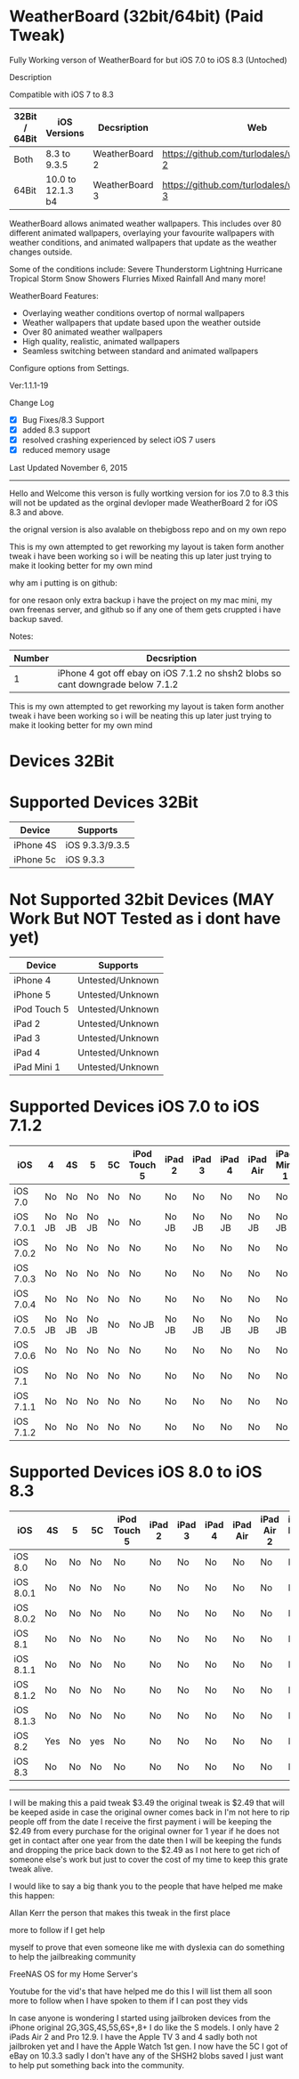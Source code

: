 # WeatherBoard (32bit/64bit) (Paid Tweak)

Fully Working verson of WeatherBoard for but iOS 7.0 to iOS 8.3 (Untoched)

Description

Compatible with iOS 7 to 8.3

| 32Bit / 64Bit | iOS Versions | Decsription | Web |
|---------|----------|----------|----------|
| Both  | 8.3 to 9.3.5      | WeatherBoard 2 | https://github.com/turlodales/weatherboard-2 |
| 64Bit | 10.0 to 12.1.3 b4 | WeatherBoard 3 | https://github.com/turlodales/weatherboard-3 |


WeatherBoard allows animated weather wallpapers. This includes over 80 different animated wallpapers, overlaying your favourite wallpapers with weather conditions, and animated wallpapers that update as the weather changes outside.

Some of the conditions include:
Severe Thunderstorm
Lightning
Hurricane
Tropical Storm
Snow Showers
Flurries
Mixed Rainfall
And many more!

WeatherBoard Features:
- Overlaying weather conditions overtop of normal wallpapers
- Weather wallpapers that update based upon the weather outside
- Over 80 animated weather wallpapers
- High quality, realistic, animated wallpapers
- Seamless switching between standard and animated wallpapers

Configure options from Settings.

Ver:1.1.1-19

Change Log

- [x] Bug Fixes/8.3 Support
- [x] added 8.3 support
- [x] resolved crashing experienced by select iOS 7 users
- [x] reduced memory usage

Last Updated 	November 6, 2015

-----------------------------------------------------------------------------------------------------------------------------

Hello and Welcome this verson is fully wortking version for ios 7.0 to 8.3 this will not be updated as the orginal devloper made WeatherBoard 2 for iOS 8.3 and above.

the orignal version is also avalable on thebigboss repo and on my own repo 

This is my own attempted to get reworking my layout is taken form another tweak i have been working so i will be neating this up later just trying to make it looking better for my own mind

why am i putting is on github:

for one resaon only extra backup i have the project on my mac mini, my own freenas server, and github so if any one of them gets cruppted i have backup saved.

Notes: 

| Number | Decsription |
|---------|----------|
| 1 | iPhone 4 got off ebay on iOS 7.1.2 no shsh2 blobs so cant downgrade below 7.1.2 |


This is my own attempted to get reworking my layout is taken form another tweak i have been working so i will be neating this up later just trying to make it looking better for my own mind


# Devices 32Bit

# Supported Devices 32Bit
| Device | Supports |
|---------|----------|
| iPhone 4S | iOS 9.3.3/9.3.5 |
| iPhone 5c | iOS 9.3.3 |

# Not Supported 32bit Devices (MAY Work But NOT Tested as i dont have yet)
| Device | Supports |
|---------|----------|
| iPhone 4 | Untested/Unknown |
| iPhone 5 | Untested/Unknown |
| iPod Touch 5 | Untested/Unknown |
| iPad 2 | Untested/Unknown |
| iPad 3 | Untested/Unknown |
| iPad 4 | Untested/Unknown |
| iPad Mini 1 | Untested/Unknown |


# Supported Devices iOS 7.0 to iOS 7.1.2 
|iOS       |4    |4S   |5    |5C  |iPod Touch 5     |iPad 2|iPad 3|iPad 4|iPad Air|iPad Mini 1|
|----------|----------|----------|----------|----------|----------|----------|----------|----------|----------|----------|
|iOS 7.0   | No  | No  |No   |No  |No               |No    |No    |No    |No      |No         |
|iOS 7.0.1 |No JB|No JB|No JB|No  |No               |No JB |No JB |No JB |No JB   |No JB      |
|iOS 7.0.2 |No   |No   |No   |No  |No               |No    |No    |No    |No      |No         |
|iOS 7.0.3 |No   |No   |No   |No  |No               |No    |No    |No    |No      |No         |
|iOS 7.0.4 |No   |No   |No   |No  |No               |No    |No    |No    |No      |No         |
|iOS 7.0.5 |No JB|No JB|No JB|No  |No JB            |No JB |No JB |No JB |No JB   |No JB      |
|iOS 7.0.6 |No   |No   |No   |No  |No               |No    |No    |No    |No      |No         |
|iOS 7.1   |No   |No   |No   |No  |No               |No    |No    |No    |No      |No         |
|iOS 7.1.1 |No   |No   |No   |No  |No               |No    |No    |No    |No      |No         |
|iOS 7.1.2 |No   |No   |No   |No  |No               |No    |No    |No    |No      |No         |


# Supported Devices iOS 8.0 to iOS 8.3
|iOS       |4S  |5    |5C   |iPod Touch 5|iPad 2|iPad 3|iPad 4|iPad Air|iPad Air 2|iPad Mini 1|
|----------|----------|----------|----------|----------|----------|----------|----------|----------|----------|----------|
|iOS 8.0   |No  |No   |No   |No          |No    |No    |No    |No      |No        |No         |
|iOS 8.0.1 |No  |No   |No   |No          |No    |No    |No    |No      |No        |No         |
|iOS 8.0.2 |No  |No   |No   |No          |No    |No    |No    |No      |No        |No         |
|iOS 8.1   |No  |No   |No   |No          |No    |No    |No    |No      |No        |No         |
|iOS 8.1.1 |No  |No   |No   |No          |No    |No    |No    |No      |No        |No         |
|iOS 8.1.2 |No  |No   |No   |No          |No    |No    |No    |No      |No        |No         |
|iOS 8.1.3 |No  |No   |No   |No          |No    |No    |No    |No      |No        |No         |
|iOS 8.2   |Yes |No   |yes  |No          |No    |No    |No    |No      |No        |No         |
|iOS 8.3   |No  |No   |No   |No          |No    |No    |No    |No      |No        |No         |

--------------------------------------------------------------------------------------------------------------------------------------------

I will be making this a paid tweak $3.49 the original tweak is $2.49 that will be keeped aside in case the original owner comes back in I'm not here to rip people off from the date I receive the first payment i will be keeping the $2.49 from every purchase for the original owner for 1 year if he does not get in contact after one year from the date then I will be keeping the funds and dropping the price back down to the $2.49 as I not here to get rich of someone else's work but just to cover the cost of my time to keep this grate tweak alive.

I would like to say a big thank you to the people that have helped me make this happen:

Allan Kerr the person that makes this tweak in the first place

more to follow if I get help

myself to prove that even someone like me with dyslexia can do something to help the jailbreaking community

FreeNAS OS for my Home Server's

Youtube for the vid's that have helped me do this I will list them all soon more to follow when I have spoken to them if I can post they vids

In case anyone is wondering I started using jailbroken devices from the iPhone original 2G,3GS,4S,5S,6S+,8+ I do like the S models. I only have 2 iPads Air 2 and Pro 12.9. I have the Apple TV 3 and 4 sadly both not jailbroken yet and I have the Apple Watch 1st gen. I now have the 5C I got of eBay on 10.3.3 sadly I don't have any of the SHSH2 blobs saved I just want to help put something back into the community.

